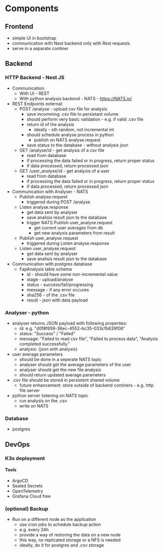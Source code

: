 # Components

## Frontend

- simple UI in bootstrap
- communication with Nest backend only with Rest requests
- serve in a separate continer

## Backend

### HTTP Backend - Nest JS

- Communication:
  - With UI - REST
  - With python analysis backend - NATS - https://NATS.io/
- REST Endpoints external:
  - POST /analyse - upload csv file for analysis
    - save incomming .csv file to persistant volume
    - should perform very basic validation - e.g. if valid .csv file
    - return id of the analysis
      - ideally - sth random, not incremental int
    - should schedule analyse process in python
      - publish on NATS analyse.request
    - save status to the database - without analysis json
  - GET /analyse/id - get analysis of a csv file
    - read from database
    - if processing the data failed or in progress, return proper status
    - if data processed, return processed json
  - GET /user_analyse/id - get analysis of a user
    - read from database
    - if processing the data failed or in progress, return proper status
    - if data processed, return processed json
- Communication with Analyser - NATS
  - Publish analyse.request
    - triggered during POST /analyse
  - Listen analyse.response
    - get data sent by analyser
    - save analisis result json to the database
    - trigger NATS Publish user_analyse.request
      - get current user averages from db
      - get new analysis parameters from result
  - Publish user_analyse.request
    - triggered during Listen analyse.response
  - Listen user_analyse.request
    - get data sent by analyser
    - save analisis result json to the database
- Communication with postgres database
  - FapAnalysis table schema
    - id - should have some non-incremental value
    - stage - upload/analyse
    - status - success/fail/progressing
    - message - if any error occures
    - sha256 - of the .csv file
    - result - json with data payload

### Analyser - python

- analyser returns JSON payload with following properties:
  - id: e.g. "d0f8f659-36ec-4552-bc35-033cfb639f06"
  - status: "Success" / "Failed"
  - message: "Failed to read csv file", "Failed to process data", "Analysis completed successfully."
  - analysis: {json with analysis}
- user average parameters
  - should be done in a seperate NATS topic
  - analyser should get the average parameters of the user
  - analyser should get the new file analysis
  - should return updated average parameters
- .csv file should be stored in persistent shared volume
  - future enhancement: store outside of backend continers - e.g. http file server
- python server listening on NATS topic
  - run analysis on the .csv
  - write on NATS

### Database

- postgres

## DevOps

### K3s deployment

#### Tools

- ArgoCD
- Sealed Secrets
- OpenTelemetry
- Grafana Cloud free

### (optional) Backup

- Run on a different node as the application
  - use cron jobs to schedule backup action
  - e.g. every 24h
  - provide a way of restoring the data on a new node
  - this way, no replicated storage or a NFS is needed
  - ideally, do it for postgres and .csv storage
